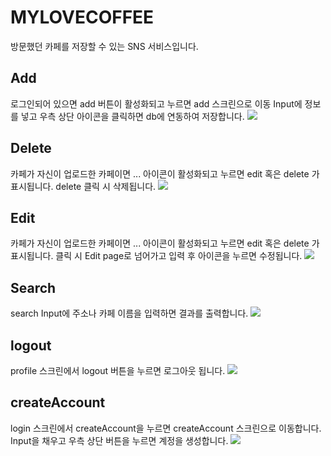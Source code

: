 # MYLOVECOFFEE

방문했던 카페를 저장할 수 있는 SNS 서비스입니다.

## Add

로그인되어 있으면 add 버튼이 활성화되고 누르면 add 스크린으로 이동 Input에 정보
를 넣고 우측 상단 아이콘을 클릭하면 db에 연동하여 저장합니다.
<img src="https://user-images.githubusercontent.com/78287136/152163403-6cc727fa-9835-429f-a1a0-ebc62fe3ec20.gif">

## Delete

카페가 자신이 업로드한 카페이면 ... 아이콘이 활성화되고 누르면 edit 혹은 delete
가 표시됩니다. delete 클릭 시 삭제됩니다.
<img src="https://user-images.githubusercontent.com/78287136/152164167-dabf0d8c-45b4-407e-8e43-f4b0e0ee6bc1.gif">

## Edit

카페가 자신이 업로드한 카페이면 ... 아이콘이 활성화되고 누르면 edit 혹은 delete
가 표시됩니다. 클릭 시 Edit page로 넘어가고 입력 후 아이콘을 누르면 수정됩니다.
<img src="https://user-images.githubusercontent.com/78287136/152164382-f9e679fb-6e77-44fa-8cfe-c00595beeaa2.gif">

## Search

search Input에 주소나 카페 이름을 입력하면 결과를 출력합니다.
<img src="https://user-images.githubusercontent.com/78287136/152163662-a1b4285e-bf66-4798-9aae-d2b4d22655db.gif">

## logout

profile 스크린에서 logout 버튼을 누르면 로그아웃 됩니다.
<img src="https://user-images.githubusercontent.com/78287136/152164448-f590f30b-c2c9-4a93-b19a-0e6e16e04d68.gif">

## createAccount

login 스크린에서 createAccount을 누르면 createAccount 스크린으로 이동합니다.
Input을 채우고 우측 상단 버튼을 누르면 계정을 생성합니다.
<img src="https://user-images.githubusercontent.com/78287136/152163550-2aa06f4b-86d5-4c0d-b353-773a46280170.gif">
